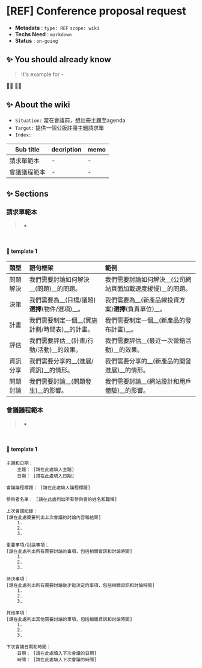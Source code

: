 # [REF] Conference proposal request

- **Metadata** : `type: REF` `scope: wiki` 
- **Techs Need** : `markdown` 
- **Status** : `on-going`

## ✨ You should already know

> It's example for -

👩‍💻 👨‍💻

## ✨ About the wiki

- `Situation:`  當在會議前，想註冊主題至agenda
- `Target:`  提供一個公版註冊主題請求單
- `Index:`

| Sub title | decription | memo |
| ------ | ------ | ------ |
| 請求單範本 | - | - |
| 會議議程範本 | - | - |

## ✨  Sections


### **請求單範本**
> -

<br/>

#### 📝 template 1

| 類型 | 語句框架 | 範例|
|:---|:----|:-----|
| 問題解決 | 我們需要討論如何解決__(問題)__的問題。         | 我們需要討論如何解決__(公司網站頁面加載速度緩慢)__的問題。 |
| 決策     | 我們需要為__(目標/議題)__選擇__(物件/選項)__。  | 我們需要為__(新產品線投資方案)__選擇__(負責單位)__。             |
| 計畫     | 我們需要制定一個__(實施計劃/時間表)__的計畫。  | 我們需要制定一個__(新產品的發布計畫)__。                   |
| 評估     | 我們需要評估__(計畫/行動/活動)__的效果。 | 我們需要評估__(最近一次營銷活動)__的效果。                 |
| 資訊分享 | 我們需要分享的__(進展/資訊)__的情形。      | 我們需要分享的__(新產品的開發進展)__的情形。                 |
| 問題討論 | 我們需要討論__(問題發生)__的影響。       | 我們需要討論__(網站設計和用戶體驗)__的影響。               |


### **會議議程範本**
> -

<br/>

#### 📝 template 1
```
主題和日期：
    主題： [請在此處填入主題]
    日期： [請在此處填入日期]

會議議程標題： [請在此處填入議程標題]

參與者名單： [請在此處列出所有參與者的姓名和職稱]

上次會議紀錄：
[請在此處簡要列出上次會議的討論內容和結果]
    1. 
    2.
    3.

重要事項/討論事項：
[請在此處列出所有需要討論的事項，包括相關資訊和討論時間]
    1. 
    2.
    3.

待決事項：
[請在此處列出所有需要討論後才能決定的事項，包括相關資訊和討論時間]
    1. 
    2.
    3.

其他事項：
[請在此處列出其他需要討論的事項，包括相關資訊和討論時間]
    1. 
    2.
    3.

下次會議日期和時間：
    日期： [請在此處填入下次會議的日期]
    時間： [請在此處填入下次會議的時間]
```
